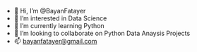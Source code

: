 - 👋 Hi, I’m @BayanFatayer
- 👀 I’m interested in Data Science
- 🌱 I’m currently learning Python
- 💞️ I’m looking to collaborate on Python Data Anaysis Projects
- 📫 bayanfatayer@gmail.com

<!---
BayanFatayer/BayanFatayer is a ✨ special ✨ repository because its `README.md` (this file) appears on your GitHub profile.
You can click the Preview link to take a look at your changes.
--->
